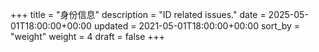 +++
title = "身份信息"
description = "ID related issues."
date = 2025-05-01T18:00:00+00:00
updated = 2021-05-01T18:00:00+00:00
sort_by = "weight"
weight = 4
draft = false
+++
